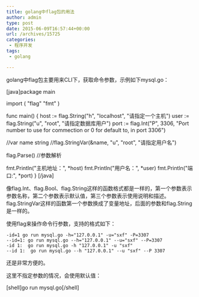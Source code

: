```yaml
---
title: golang中flag包的用法
author: admin
type: post
date: 2015-06-09T16:57:44+00:00
url: /archives/15725
categories:
 - 程序开发
tags:
 - golang

---
```

golang中flag包主要用来CLI下，获取命令参数，示例如下mysql.go：

[java]package main

import (
"flag"
"fmt"
)

func main() {
host := flag.String("h", "localhost", "请指定一个主机")
user := flag.String("u", "root", "请指定数据库用户")
port := flag.Int("P", 3306, "Port number to use for commection or 0 for default to, in port 3306")

//var name string
//flag.StringVar(&name, "u", "root", "请指定用户名")

flag.Parse() //参数解析

fmt.Println("主机地址：", *host)
fmt.Println("用户名：", *user)
fmt.Println("端口:", *port)
}
[/java]

像flag.Int、flag.Bool、flag.String这样的函数格式都是一样的，第一个参数表示参数名称，第二个参数表示默认值，第三个参数表示使用说明和描述。flag.StringVar这样的函数第一个参数换成了变量地址，后面的参数和flag.String是一样的。

使用flag来操作命令行参数，支持的格式如下：

```
-id=1 go run mysql.go -h="127.0.0.1" -u="sxf" -P=3307
--id=1: go run mysql.go --h="127.0.0.1" --u="sxf" --P=3307
-id 1:  go run mysql.go -h "127.0.0.1" -u "sxf"
--id 1:  go run mysql.go --h "127.0.0.1" --u "sxf" --P 3307
```

还是非常方便的。

这里不指定参数的情况，会使用默认值：

[shell]go run mysql.go[/shell]